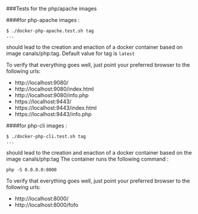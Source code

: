 ###Tests for the  php/apache images

####for php-apache images :

```shell
$ ./docker-php-apache.test.sh tag
...

```

should lead to the creation and enaction of a docker container based on image canals/php:tag.
Default value for tag is `latest`

To verify that everything goes well, just point your preferred browser to the following urls:

+ http://localhost:9080/
+ http://localhost:9080/index.html
+ http://localhost:9080/info.php
+ https://localhost:9443/
+ https://localhost:9443/index.html
+ https://localhost:9443/info.php

####for php-cli images :

```shell
$ ./docker-php-cli.test.sh tag
...
```

should lead to the creation and enaction of a docker container based on the image canals/php:tag
The container runs the following command :
```shell
php -S 0.0.0.0:8000
```

To verify that everything goes well, just point your preferred browser to the following urls:

+ http://localhost:8000/
+ http://localhost:8000/fofo



